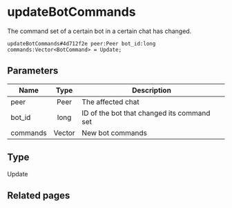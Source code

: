 # updateBotCommands
The command set of a certain bot in a certain chat has changed.

```
updateBotCommands#4d712f2e peer:Peer bot_id:long commands:Vector<BotCommand> = Update;
```

## Parameters
| Name | Type | Description |
| ---- | :----: | ----------- |
| peer | Peer | The affected chat |
| bot_id | long | ID of the bot that changed its command set |
| commands | Vector<BotCommand> | New bot commands |


## Type
Update

## Related pages
